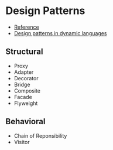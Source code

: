 # Design Patterns

- [Reference](https://dzone.com/refcardz/design-patterns)
- [Design patterns in dynamic languages](http://norvig.com/design-patterns/design-patterns.pdf)


## Structural

- Proxy
- Adapter
- Decorator
- Bridge
- Composite
- Facade
- Flyweight

## Behavioral

- Chain of Reponsibility
- Visitor
